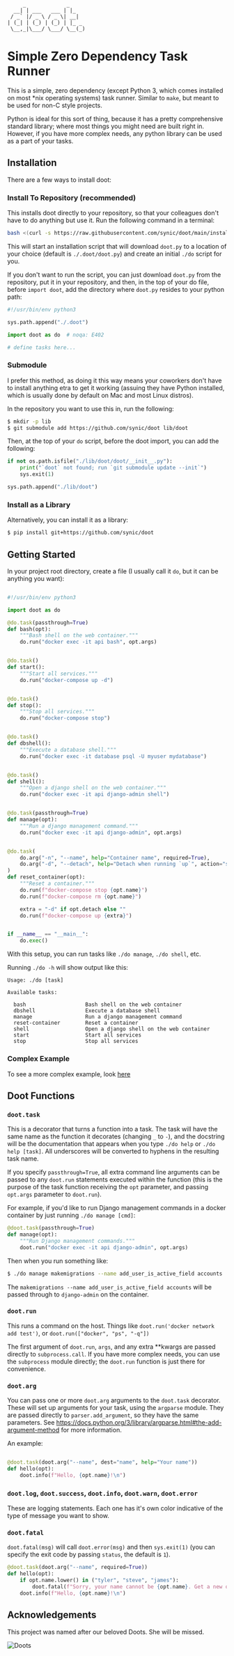          _             _
      __| | ___   ___ | |_
     / _` |/ _ \ / _ \| __|
    | (_| | (_) | (_) | |_ _
     \__,_|\___/ \___/ \__(_)

# Simple Zero Dependency Task Runner

This is a simple, zero dependency (except Python 3, which comes installed on
most *nix operating systems) task runner. Similar to `make`, but meant to be
used for non-C style projects.

Python is ideal for this sort of thing, because it has a pretty comprehensive
standard library; where most things you might need are built right in. However,
if you have more complex needs, any python library can be used as a part of
your tasks.

## Installation

There are a few ways to install doot:

### Install To Repository (recommended)

This installs doot directly to your repository, so that your colleagues don't
have to do anything but use it. Run the following command in a terminal:

```bash
bash <(curl -s https://raw.githubusercontent.com/synic/doot/main/install.sh)
```

This will start an installation script that will download `doot.py` to a
location of your choice (default is `./.doot/doot.py`) and create an initial
`./do` script for you.

If you don't want to run the script, you can just download `doot.py` from the
repository, put it in your repository, and then, in the top of your do file,
before `import doot`, add the directory where `doot.py` resides to your python
path:

```python
#!/usr/bin/env python3

sys.path.append("./.doot")

import doot as do  # noqa: E402

# define tasks here...
```

### Submodule

I prefer this method, as doing it this way means your coworkers don't have to
install anything etra to get it working (assuing they have Python installed,
which is usually done by default on Mac and most Linux distros).

In the repository you want to use this in, run the following:

```bash
$ mkdir -p lib
$ git submodule add https://github.com/synic/doot lib/doot
```

Then, at the top of your `do` script, before the doot import, you can add
the following:

```python
if not os.path.isfile("./lib/doot/doot/__init__.py"):
    print("`doot` not found; run `git submodule update --init`")
    sys.exit(1)

sys.path.append("./lib/doot")
```

### Install as a Library

Alternatively, you can install it as a library:

```bash
$ pip install git+https://github.com/synic/doot
```

## Getting Started

In your project root directory, create a file (I usually call it `do`, but it
can be anything you want):

```python

#!/usr/bin/env python3

import doot as do

@do.task(passthrough=True)
def bash(opt):
    """Bash shell on the web container."""
    do.run("docker exec -it api bash", opt.args)


@do.task()
def start():
    """Start all services."""
    do.run("docker-compose up -d")


@do.task()
def stop():
    """Stop all services."""
    do.run("docker-compose stop")


@do.task()
def dbshell():
    """Execute a database shell."""
    do.run("docker exec -it database psql -U myuser mydatabase")


@do.task()
def shell():
    """Open a django shell on the web container."""
    do.run("docker exec -it api django-admin shell")


@do.task(passthrough=True)
def manage(opt):
    """Run a django management command."""
    do.run("docker exec -it api django-admin", opt.args)


@do.task(
    do.arg("-n", "--name", help="Container name", required=True),
    do.arg("-d", "--detach", help="Detach when running `up`", action="store_true"),
)
def reset_container(opt):
    """Reset a container."""
    do.run(f"docker-compose stop {opt.name}")
    do.run(f"docker-compose rm {opt.name}")

    extra = "-d" if opt.detach else ""
    do.run(f"docker-compose up {extra}")


if __name__ == "__main__":
    do.exec()
```

With this setup, you can run tasks like `./do manage`, `./do shell`, etc.

Running `./do -h` will show output like this:

```
Usage: ./do [task]

Available tasks:

  bash                   Bash shell on the web container
  dbshell                Execute a database shell
  manage                 Run a django management command
  reset-container        Reset a container
  shell                  Open a django shell on the web container
  start                  Start all services
  stop                   Stop all services
```

### Complex Example

To see a more complex example, look [here](docs/complex_dootfile_example.md)

## Doot Functions

### `doot.task`

This is a decorator that turns a function into a task. The task will have
the same name as the function it decorates (changing `_` to `-`), and the
docstring will be the documentation that appears when you type `./do help` or
`./do help [task]`. All underscores will be converted to hyphens in the
resulting task name.

If you specify `passthrough=True`, all extra command line arguments can be
passed to any `doot.run` statements executed within the function
(this is the purpose of the task function receiving the `opt` parameter,
and passing `opt.args` parameter to `doot.run`).

For example, if you'd like to run Django management commands in a docker
container by just running `./do manage [cmd]`:

```python
@doot.task(passthrough=True)
def manage(opt):
    """Run Django management commands."""
    doot.run("docker exec -it api django-admin", opt.args)
```

Then when you run something like:

```bash
$ ./do manage makemigrations --name add_user_is_active_field accounts
```

The `makemigrations --name add_user_is_active_field accounts` will be passed
through to `django-admin` on the container.

### `doot.run`

This runs a command on the host. Things like
`doot.run('docker network add test')`, or `doot.run(["docker", "ps", "-q"])`

The first argument of `doot.run`, `args`, and any extra **kwargs are passed
directly to `subprocess.call`. If you have more complex needs, you can use the
`subprocess` module directly; the `doot.run` function is just there for
convenience.

### `doot.arg`

You can pass one or more `doot.arg` arguments to the `doot.task` decorator.
These will set up arguments for your task, using the `argparse` module. They
are passed directly to `parser.add_argument`, so they have the same parameters.
See https://docs.python.org/3/library/argparse.html#the-add-argument-method for
more information.

An example:

```python

@doot.task(doot.arg("--name", dest="name", help="Your name"))
def hello(opt):
    doot.info(f"Hello, {opt.name}!\n")
```

### `doot.log`, `doot.success`, `doot.info`, `doot.warn`, `doot.error`

These are logging statements. Each one has it's own color indicative of the
type of message you want to show.

### `doot.fatal`

`doot.fatal(msg)` will call `doot.error(msg)` and then `sys.exit(1)` (you can
specify the exit code by passing `status`, the default is `1`).

```python
@doot.task(doot.arg("--name", required=True))
def hello(opt):
    if opt.name.lower() in ("tyler", "steve", "james"):
        doot.fatal(f"Sorry, your name cannot be {opt.name}. Get a new one.")
    doot.info(f"Hello, {opt.name}!\n")
```

## Acknowledgements

This project was named after our beloved Doots. She will be missed.

![Doots](docs/images/thebestdoots.jpg)
